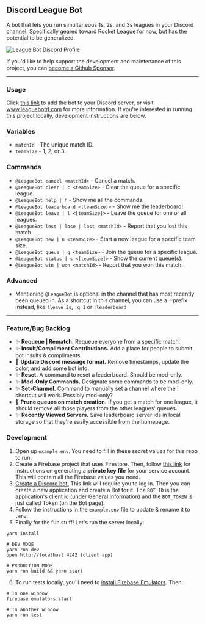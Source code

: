 ## Discord League Bot

A bot that lets you run simultaneous 1s, 2s, and 3s leagues in your Discord channel. Specifically geared toward Rocket League for now, but has the potential to be generalized.

![League Bot Discord Profile](https://www.leaguebotrl.com/assets/league-bot-profile.png)

If you'd like to help support the development and maintenance of this project, you can [become a Github Sponsor](https://github.com/sponsors/christinecha).

---

### Usage

Click [this link](https://discord.com/oauth2/authorize?client_id=775129640322203658&scope=bot) to add the bot to your Discord server, or visit www.leaguebotrl.com for more information. If you're interested in running this project locally, development instructions are below.

### Variables

- `matchId` - The unique match ID.
- `teamSize` - 1, 2, or 3.

### Commands

- `@LeagueBot cancel <matchId>` - Cancel a match.
- `@LeagueBot clear | c <teamSize>` - Clear the queue for a specific league.
- `@LeagueBot help | h` - Show me all the commands.
- `@LeagueBot leaderboard <[teamSize]>` - Show me the leaderboard!
- `@LeagueBot leave | l <[teamSize]>` - Leave the queue for one or all leagues.
- `@LeagueBot loss | lose | lost <matchId>` - Report that you lost this match.
- `@LeagueBot new | n <teamSize>` - Start a new league for a specific team size.
- `@LeagueBot queue | q <teamSize>` - Join the queue for a specific league.
- `@LeagueBot status | s <[teamSize]>` - Show the current queue(s).
- `@LeagueBot win | won <matchId>` - Report that you won this match.

### Advanced

- Mentioning `@LeagueBot` is optional in the channel that has most recently been queued in. As a shortcut in this channel, you can use a `!` prefix instead, like `!leave 2s`, `!q 1` or `!leaderboard`

---

### Feature/Bug Backlog

- ✨ **Requeue | Rematch.** Requeue everyone from a specific match.
- ✨ **Insult/Compliment Contributions.** Add a place for people to submit bot insults & compliments.
- 🐛 **Update Discord message format.** Remove timestamps, update the color, and add some bot info.
- ✨ **Reset.** A command to reset a leaderboard. Should be mod-only.
- ✨ **Mod-Only Commands.** Designate some commands to be mod-only.
- ✨ **Set-Channel.** Command to manually set a channel where the ! shortcut will work. Possibly mod-only?
- 🐛 **Prune queues on match creation.** If you get a match for one league, it should remove all those players from the other leagues' queues.
- ✨ **Recently Viewed Servers.** Save leaderboard server ids in local storage so that they're easily accessible from the homepage.

### Development

1. Open up `example.env`. You need to fill in these secret values for this repo to run.
2. Create a Firebase project that uses Firestore. Then, follow [this link](https://firebase.google.com/docs/admin/setup#initialize-sdk) for instructions on generating a **private key file** for your service account. This will contain all the Firebase values you need.
3. [Create a Discord bot.](https://discord.com/developers/applications) This link will require you to log in. Then you can create a new application and create a Bot for it. The `BOT_ID` is the application's client id (under General Information) and the `BOT_TOKEN` is just called Token (on the Bot page).
4. Follow the instructions in the `example.env` file to update & rename it to `.env`.
5. Finally for the fun stuff! Let's run the server locally:

```
yarn install

# DEV MODE
yarn run dev
open http://localhost:4242 (client app)

# PRODUCTION MODE
yarn run build && yarn start

```

6. To run tests locally, you'll need to [install Firebase Emulators](https://firebase.google.com/docs/rules/emulator-setup). Then:

```
# In one window
firebase emulators:start

# In another window
yarn run test
```
